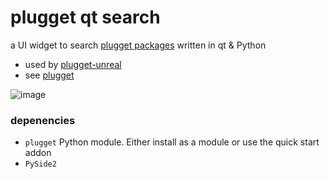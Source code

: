 # plugget qt search
a UI widget to search [plugget packages](https://github.com/hannesdelbeke/plugget-pkgs) written in qt &amp; Python

- used by [plugget-unreal](https://github.com/hannesdelbeke/plugget-unreal)
- see [plugget](https://github.com/hannesdelbeke/plugget)

![image](https://github.com/hannesdelbeke/plugget-qt-search/assets/3758308/1f852c53-eb7b-47f4-b9e9-284deba7906a)

### depenencies
- `plugget` Python module. Either install as a module or use the quick start addon
- `PySide2`
